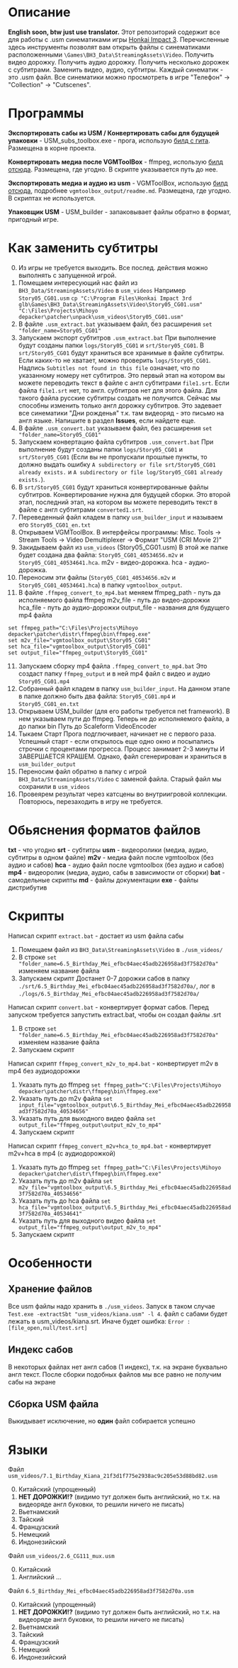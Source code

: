 # Описание
**English soon, btw just use translator.**
Этот репозиторий содержит все для работы с .usm синематиками игры [Honkai Impact 3](https://honkaiimpact3.hoyoverse.com/global/en-us/home).
Перечисленные здесь инструменты позволят вам открыть файлы с синематиками расположенными `\Games\BH3_Data\StreamingAssets\Video`.
Получить видео дорожку. Получить аудио дорожку. Получить несколько дорожек с субтитрами. Заменить видео, аудио, субтитры.
Каждый синематик - это .usm файл.
Все синематики можно просмотреть в игре "Телефон" -> "Collection" -> "Cutscenes". 

# Программы
**Экспортировать сабы из USM / Конвертировать сабы для будущей упаковки** - USM_subs_toolbox.exe - прога, использую [билд с гита](https://github.com/Devyatyi9/HI3rd_usm_sbt_patcher/releases/tag/test2). Размещена в корне проекта.

**Конвертировать медиа после VGMToolBox** - ffmpeg, использую [билд отсюда](https://www.gyan.dev/ffmpeg/builds/). Размещена, где угодно. В скрипте указывается путь до нее.

**Экспортировать медиа и аудио из usm** - VGMToolBox, использую [билд отсюда](https://sourceforge.net/projects/vgmtoolbox/), подробнее `vgmtoolbox_output/readme.md`. Размещена, где угодно. В скриптах не используется.

**Упаковщик USM** - USM_builder - запаковывает файлы обратно в формат, пригодный игре.

# Как заменить субтитры
0. Из игры не требуется выходить. Все послед. действия можно выполнять с запущенной игрой.
1. Помещаем интересующий нас файл из `BH3_Data/StreamingAssets/Video` в `usm_videos`
Например `Story05_CG01.usm`
`cp "C:\Program Files\Honkai Impact 3rd glb\Games\BH3_Data\StreamingAssets\Video\Story05_CG01.usm" "C:\Files\Projects\Mihoyo depacker\patcher\unpack\usm_videos\Story05_CG01.usm"`
2. В файле `.usm_extract.bat` указываем файл, без расширения
`set "folder_name=Story05_CG01"`
3. Запускаем экспорт субтитров `.usm_extract.bat`
При выполнение будут созданы папки `logs/Story05_CG01` и `srt/Story05_CG01`. В `srt/Story05_CG01` будут храниться все хранимые в файле субтитры.
Если каких-то не хватает, можно проверить `logs/Story05_CG01`. Надпись `Subtitles not found in this file` означает, что по указанному номеру нет субтитров.
Это первый этап на котором вы можете переводить текст в файле с англ субтитрами `file1.srt`. Если файла `file1.srt` нет, то англ. субтитров нет для этого файла. Для такого файла русские субтитры создать не получится.
Сейчас мы способны изменить только англ дорожку субтитров. Это задевает все синематики "Дни рожденья" т.к. там видеоряд - это письмо на англ языке. Напишите в раздел **Issues**, если найдете еще.  
4. В файле `.usm_convert.bat` указываем файл, без расширения
`set "folder_name=Story05_CG01"`
5. Запускаем конвертацию файла субтитров
`.usm_convert.bat`
При выполнение будут созданы папки `logs/Story05_CG01` и `srt/Story05_CG01` (Если вы не пропускали прошлые пункты, то должно выдать ошибку `A subdirectory or file srt/Story05_CG01 already exists.` и `A subdirectory or file log/Story05_CG01 already exists.`).
6. В `srt/Story05_CG01` будут храниться конвертированные файлы субтитров.
Конвертирование нужна для будущей сборки.
Это второй этап, последний этап, на котором вы можете переводить текст в файле с англ субтитрами `converted1.srt`.
6. Переведенный файл кладем в папку `usm_builder_input` и называем его `Story05_CG01_en.txt`
7. Открываем VGMToolBox. В интерфейсы программы: Misc. Tools -> Stream Tools -> Video Demultiplexer -> Формат "USM (CRI Movie 2)"
8. Закидываем файл из `usm_videos` (Story05_CG01.usm)
В этой же папке будет создана два файла: `Story05_CG01_40534656.m2v` и `Story05_CG01_40534641.hca`. m2v - видео-дорожка. hca - аудио-дорожка.
9. Переносим эти файлы (`Story05_CG01_40534656.m2v` и `Story05_CG01_40534641.hca`) в папку `vgmtoolbox_output`.
10. В файле `.ffmpeg_convert_to_mp4.bat` меняем
ffmpeg_path - путь да исполняемого файла ffmpeg
m2v_file - путь до видео-дорожки
hca_file - путь до аудио-дорожки
output_file - названия для будущего mp4 файла 
```
set ffmpeg_path="C:\Files\Projects\Mihoyo depacker\patcher\distr\ffmpeg\bin\ffmpeg.exe"
set m2v_file="vgmtoolbox_output\Story05_CG01"
set hca_file="vgmtoolbox_output\Story05_CG01"
set output_file="ffmpeg_output\Story05_CG01"
```
11. Запускаем сборку mp4 файла `.ffmpeg_convert_to_mp4.bat`
Это создаст папку `ffmpeg_output` и в ней mp4 файл с видео и аудио `Story05_CG01.mp4`
12. Собранный файл кладем в папку `usm_builder_input`.
На данном этапе в папке должно быть два файла: `Story05_CG01.mp4` и `Story05_CG01_en.txt`
13. Открываем USM_builder (для его работы требуется net framework).
В нем указываем пути до ffmpeg. Теперь не до исполняемого файла, а до папки bin
Путь до Scaleform VideoEncoder
14. Тыкаем Старт
Прога подглючивает, начинает не с первого раза. Успешный старт - если открылось еще одно окно и посыпались строчки с процентами прогресса.
Процесс занимает 2-3 минуты И ЗАВЕРШАЕТСЯ КРАШЕМ. Однако, файл сгенерирован и храниться в `usm_builder_output`
15. Переносим файл обратно в папку с игрой `BH3_Data/StreamingAssets/Video` с заменой файла. Старый файл мы сохранили в `usm_videos`
16. Провеярем результат через катсцены во внутриигровой коллекции. Повторюсь, перезаходить в игру не требуется. 

# Обьяснения форматов файлов
**txt** - что угодно
**srt** - субтитры
**usm** - видеоролики (медиа, аудио, субтитры в одном файле)
**m2v** - медиа файл после vgmtoolbox (без аудио и сабов)
**hca** - аудио файл после vgmtoolbox (без аудио и сабов)
**mp4** - видеоролик (медиа, аудио, сабы в зависимости от сборки)
**bat** - самодельные скрипты
**md** - файлы документации
**exe** - файлы дистрибутив

# Скрипты
Написал скрипт `extract.bat` - достает из usm файла сабы
1. Помещаем файл из `BH3_Data\StreamingAssets\Video` в `./usm_videos/`
2. В строке `set "folder_name=6.5_Birthday_Mei_efbc04aec45adb226958ad3f7582d70a"` изменяем название файла
3. Запускаем скрипт
Достанет 0-7 дорожки сабов в папку `./srt/6.5_Birthday_Mei_efbc04aec45adb226958ad3f7582d70a/`, лог в `./logs/6.5_Birthday_Mei_efbc04aec45adb226958ad3f7582d70a/`

Написал скрипт `convert.bat` - конвертирует формат сабов. Перед запуском требуется запустить extract.bat, чтобы он создал файлы .srt
1. В строке `set "folder_name=6.5_Birthday_Mei_efbc04aec45adb226958ad3f7582d70a"` изменяем название файла
2. Запускаем скрипт

Написал скрипт `ffmpeg_convert_m2v_to_mp4.bat` - конвертирует m2v в mp4 без аудиодорожки
1. Указать путь до ffmpeg `set ffmpeg_path="C:\Files\Projects\Mihoyo depacker\patcher\distr\ffmpeg\bin\ffmpeg.exe"`
2. Указать путь до m2v файла `set input_file="vgmtoolbox_output\6.5_Birthday_Mei_efbc04aec45adb226958ad3f7582d70a_40534656"`
3. Указать путь для выходного видео файла `set output_file="ffmpeg_output\output_m2v_to_mp4"`
4. Запускаем скрипт

Написал скрипт `ffmpeg_convert_m2v+hca_to_mp4.bat` - конвертирует m2v+hca в mp4 (с аудиодорожкой)
1. Указать путь до ffmpeg `set ffmpeg_path="C:\Files\Projects\Mihoyo depacker\patcher\distr\ffmpeg\bin\ffmpeg.exe"`
2. Указать путь до m2v файла `set m2v_file="vgmtoolbox_output\6.5_Birthday_Mei_efbc04aec45adb226958ad3f7582d70a_40534656"`
3. Указать путь до hca файла `set hca_file="vgmtoolbox_output\6.5_Birthday_Mei_efbc04aec45adb226958ad3f7582d70a_40534641"`
4. Указать путь для выходного видео файла `set output_file="ffmpeg_output\output_m2v_to_mp4"`
5. Запускаем скрипт

# Особенности
## Хранение файлов
Все usm файлы надо хранить в `./usm_videos`. Запуск в таком случае `Test.exe -extractSbt "usm_videos/kiana.usm" -l 4`. файл с сабами будет лежать в usm_videos/kiana.srt. Иначе будет ошибка: `Error : [file_open,null/test.srt]`
## Индекс сабов
В некоторых файлах нет англ сабов (1 индекс), т.к. на экране буквально англ текст. После сборки подобных файлов мы все равно не получим сабы на экране
## Сборка USM файла
Выкидывает исключение, но **один** файл собирается успешно

# Языки
Файл `usm_videos/7.1_Birthday_Kiana_21f3d1f775e2938ac9c205e53d88bd82.usm`

0. Китайский (упрощенный)
1. **НЕТ ДОРОЖКИ!?** (видимо тут должен быть английский, но т.к. на видеоряде англ буковки, то решили ничего не писать)
2. Вьетнамский
3. Тайский
4. Французский
5. Немецкий
6. Индонезийский

Файл `usm_videos/2.6_CG111_mux.usm`

0. Китайский
1. Английский
...

Файл `6.5_Birthday_Mei_efbc04aec45adb226958ad3f7582d70a.usm`

0. Китайский (упрощенный)
1. **НЕТ ДОРОЖКИ!?** (видимо тут должен быть английский, но т.к. на видеоряде англ буковки, то решили ничего не писать)
2. Вьетнамский
3. Тайский
4. Французский
5. Немецкий
6. Индонезийский
